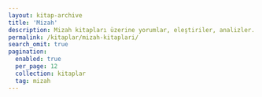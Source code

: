 ```yaml
---
layout: kitap-archive
title: 'Mizah'
description: Mizah kitapları üzerine yorumlar, eleştiriler, analizler.
permalink: /kitaplar/mizah-kitaplari/
search_omit: true
pagination: 
  enabled: true
  per_page: 12
  collection: kitaplar
  tag: mizah
---
```


